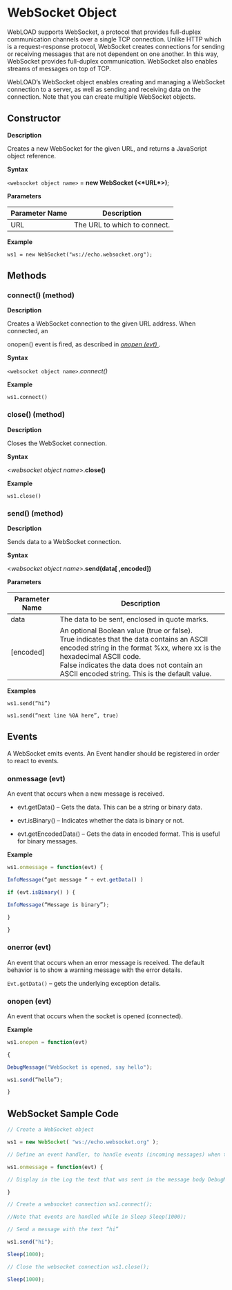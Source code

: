 # WebSocket Object

 

WebLOAD supports WebSocket, a protocol that provides full-duplex communication channels over a single TCP connection. Unlike HTTP which is a request-response protocol, WebSocket creates connections for sending or receiving messages that are not dependent on one another. In this way, WebSocket provides full-duplex communication. WebSocket also enables streams of messages on top of TCP.

 

WebLOAD’s WebSocket object enables creating and managing a WebSocket connection to a server, as well as sending and receiving data on the connection. Note that you can create multiple WebSocket objects.

 

 

## Constructor

 

**Description**

Creates a new WebSocket for the given URL, and returns a JavaScript object reference.

 

**Syntax**

`<websocket object name>` = **new WebSocket (<\*URL\*>)**;

**Parameters**

| **Parameter Name** | **Description**              |
| ------------------ | ---------------------------- |
| URL                | The URL to which to connect. |

**Example**

`ws1 = new WebSocket("ws://echo.websocket.org");`



## Methods



### connect() (method)

 

**Description**

Creates a WebSocket connection to the given URL address. When connected, an

onopen() event is fired, as described in [*onopen (evt)* ](#_bookmark576).

 

**Syntax**

`<websocket object name>`.*connect()*

**Example**

`ws1.connect()`

 

### close() (method)

**Description**

Closes the WebSocket connection.

 

**Syntax**

<*websocket object name*>.**close()**

**Example**

`ws1.close()`

 

### send() (method)

**Description**

Sends data to a WebSocket connection.

 

**Syntax**

<*websocket object name*>.**send(data[ ,encoded])**

**Parameters**

 

| **Parameter Name** | **Description**                                              |
| ------------------ | ------------------------------------------------------------ |
| data               | The data to be sent, enclosed in quote marks.                |
| [encoded]          | An optional Boolean value (true or false). <br> True indicates that the  data contains an ASCII encoded string  in the format %xx, where xx is the hexadecimal ASCII code. <br> False indicates the data  does not contain an ASCII encoded string. This is the default value. |

 

**Examples**

`ws1.send(“hi”)`

`ws1.send(“next line %0A here”, true)`

 

## Events

 

A WebSocket emits events. An Event handler should be registered in order to react to events.

 

### onmessage (evt)

An event that occurs when a new message is received.

 

- evt.getData() – Gets the data. This can be a string or binary data.

- evt.isBinary() – Indicates whether the data is binary or not.

- evt.getEncodedData() – Gets the data in encoded format. This is useful for binary messages.


 

**Example**

```javascript
ws1.onmessage = function(evt) {

InfoMessage(“got message “ + evt.getData() )

if (evt.isBinary() ) {

InfoMessage(“Message is binary”);

}

}
```

 

### onerror (evt)

An event that occurs when an error message is received. The default behavior is to show a warning message with the error details.

 

`Evt.getData()` – gets the underlying exception details.

 

### onopen (evt)

An event that occurs when the socket is opened (connected).

 

**Example**

```javascript
ws1.onopen = function(evt) 

{ 

DebugMessage("WebSocket is opened, say hello"); 

ws1.send(“hello”);

}
```



## WebSocket Sample Code

 

```javascript
// Create a WebSocket object

ws1 = new WebSocket( "ws://echo.websocket.org" );

// Define an event handler, to handle events (incoming messages) when they occur

ws1.onmessage = function(evt) {

// Display in the Log the text that was sent in the message body DebugMessage("Server said:" + evt.getData());

}

// Create a websocket connection ws1.connect();

//Note that events are handled while in Sleep Sleep(1000);

// Send a message with the text “hi”

ws1.send("hi");

Sleep(1000);

// Close the websocket connection ws1.close();

Sleep(1000);
```
